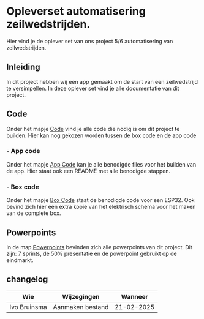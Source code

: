# Opleverset automatisering zeilwedstrijden.

Hier vind je de oplever set van ons project 5/6 automatisering van zeilwedstrijden.

## Inleiding
In dit project hebben wij een app gemaakt om de start van een zeilwedstrijd te versimpellen. In deze oplever set vind je alle documentatie van dit project.

## **Code**
Onder het mapje [Code](https://github.com/ammielb/AutoDick3/tree/master/Project56OpleverSet/Code) vind je alle code die nodig is om dit project te builden.
Hier kan nog gekozen worden tussen de box code en de app code

### **- App code**
Onder het mapje [App Code](https://github.com/ammielb/AutoDick3/tree/master/Project56OpleverSet/Code/App%20Code) kan je alle benodigde files voor het builden van de app. Hier staat ook een README met alle benodigde stappen.

### **- Box code**
Onder het mapje [Box Code](https://github.com/ammielb/AutoDick3/tree/master/Project56OpleverSet/Code/Box%20Code) staat de benodigde code voor een ESP32. Ook bevind zich hier een extra kopie van het elektrisch schema voor het maken van de complete box.

## Powerpoints
In de map [Powerpoints](https://github.com/ammielb/AutoDick3/tree/master/Project56OpleverSet/Powerpoints) bevinden zich alle powerpoints van dit project. Dit zijn: 7 sprints, de 50% presentatie en de powerpoint gebruikt op de eindmarkt.

## changelog
| Wie | Wijzegingen| Wanneer | 
|-----|--------|--|
|Ivo Bruinsma| Aanmaken bestand |21-02-2025|